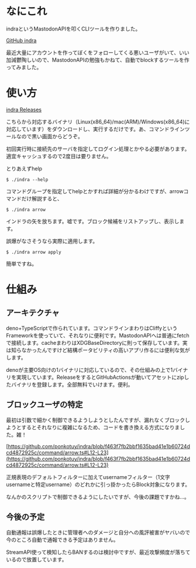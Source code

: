 # なにこれ

indraというMastodonAPIを叩くCLIツールを作りました。

[GitHub indra](https://github.com/ponkotuy/indra/)

最近大量にアカウントを作ってぼくをフォローしてくる悪いユーザがいて、いい加減鬱陶しいので、MastodonAPIの勉強もかねて、自動でblockするツールを作ってみました。

# 使い方

[indra Releases](https://github.com/ponkotuy/indra/releases/)

こちらから対応するバイナリ（Linux(x86_64)/mac(ARM)/Windows(x86_64)に対応しています）をダウンロードし、実行するだけです。あ、コマンドラインツールなので黒い画面からどうぞ。

初回実行時に接続先のサーバを指定してログイン処理とかやる必要があります。適宜キャッシュするので2度目は要りません。

とりあえずhelp

```
$ ./indra --help
```

コマンドグループを指定してhelpとかすれば詳細が分かるわけですが、arrowコマンドだけ解説すると、

```
$ ./indra arrow
```

インドラの矢を放ちます。嘘です。ブロック候補をリストアップし、表示します。

誤爆がなさそうなら実際に適用します。

```
$ ./indra arrow apply
```

簡単ですね。

# 仕組み

## アーキテクチャ

deno+TypeScriptで作られています。コマンドラインまわりはCliffyというFrameworkを使っていて、それなりに便利です。MastodonAPIへは普通にfetchで接続します。cacheまわりはXDGBaseDirectoryに則って保存しています。実は知らなかったんですけど結構ポータビリティの高いアプリ作るには便利な気がします。

denoが主要OS向けの1バイナリに対応しているので、その仕組みの上で1バイナリを実現しています。ReleaseをするとGitHubActionsが動いてアセットにzipしたバイナリを登録します。全部無料でいけます。便利。

## ブロックユーザの特定

最初は引数で細かく制御できるようしようとしたんですが、漏れなくブロックしようとするとそれなりに複雑になるため、コードを書き換える方式になりました。雑！

[https://github.com/ponkotuy/indra/blob/f463f7fb2bbf1635bad41e1b60724dcd4872925c/command/arrow.ts#L12-L23](https://github.com/ponkotuy/indra/blob/f463f7fb2bbf1635bad41e1b60724dcd4872925c/command/arrow.ts#L12-L23)

正規表現のデフォルトフィルターに加えてusernameフィルター（1文字usernameと特定username）のどれかに引っ掛かったらBlock対象になります。

なんかのスクリプトで制御できるようにしたいですが、今後の課題ですかね…。

## 今後の予定

自動通報は誤爆したときに管理者へのダメージと自分への風評被害がヤバいので今のところ自動で通報できる予定はありません。

StreamAPI使って検知したらBANするのは検討中ですが、最近攻撃頻度が落ちているので放置しています。
